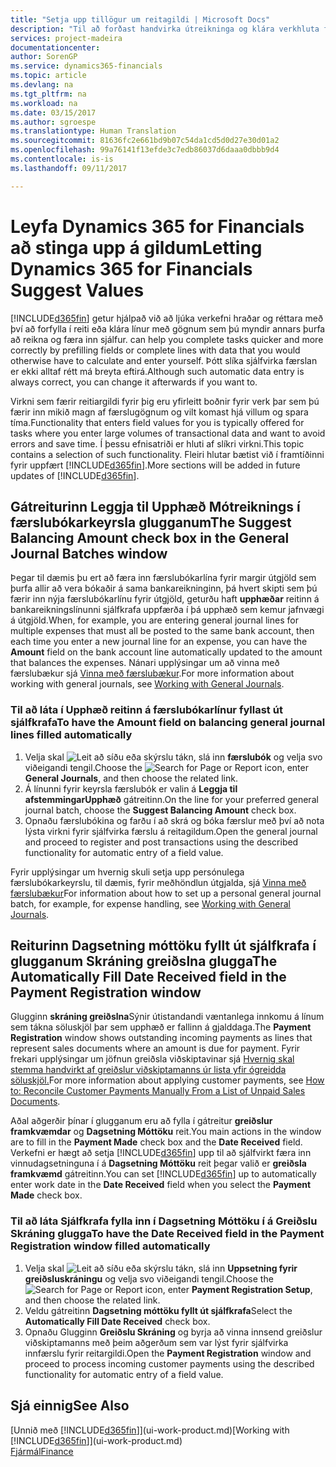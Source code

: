 ```yaml
---
title: "Setja upp tillögur um reitagildi | Microsoft Docs"
description: "Til að forðast handvirka útreikninga og klára verkhluta fljótt og nákvæmlega, geturðu sett upp sjálfvirka gagnafærslu þannig að Financials fyllir upp í valda reiti."
services: project-madeira
documentationcenter: 
author: SorenGP
ms.service: dynamics365-financials
ms.topic: article
ms.devlang: na
ms.tgt_pltfrm: na
ms.workload: na
ms.date: 03/15/2017
ms.author: sgroespe
ms.translationtype: Human Translation
ms.sourcegitcommit: 81636fc2e661bd9b07c54da1cd5d0d27e30d01a2
ms.openlocfilehash: 99a76141f13efde3c7edb86037d6daaa0dbbb9d4
ms.contentlocale: is-is
ms.lasthandoff: 09/11/2017

---
```

# <a name="letting-dynamics-365-for-financials-suggest-values"></a><span data-ttu-id="f6e39-103">Leyfa Dynamics 365 for Financials að stinga upp á gildum</span><span class="sxs-lookup"><span data-stu-id="f6e39-103">Letting Dynamics 365 for Financials Suggest Values</span></span>
[!INCLUDE[d365fin](includes/d365fin_md.md)]<span data-ttu-id="f6e39-104"> getur hjálpað við að ljúka verkefni hraðar og réttara með því að forfylla í reiti eða klára línur með gögnum sem þú myndir annars þurfa að reikna og færa inn sjálfur.</span><span class="sxs-lookup"><span data-stu-id="f6e39-104"> can help you complete tasks quicker and more correctly by prefilling fields or complete lines with data that you would otherwise have to calculate and enter yourself.</span></span> <span data-ttu-id="f6e39-105">Þótt slíka sjálfvirka færslan er ekki alltaf rétt má breyta eftirá.</span><span class="sxs-lookup"><span data-stu-id="f6e39-105">Although such automatic data entry is always correct, you can change it afterwards if you want to.</span></span>

<span data-ttu-id="f6e39-106">Virkni sem færir reitiargildi fyrir þig eru yfirleitt boðnir fyrir verk þar sem þú færir inn mikið magn af færslugögnum og vilt komast hjá villum og spara tíma.</span><span class="sxs-lookup"><span data-stu-id="f6e39-106">Functionality that enters field values for you is typically offered for tasks where you enter large volumes of transactional data and want to avoid errors and save time.</span></span> <span data-ttu-id="f6e39-107">Í þessu efnisatriði er hluti af slíkri virkni.</span><span class="sxs-lookup"><span data-stu-id="f6e39-107">This topic contains a selection of such functionality.</span></span> <span data-ttu-id="f6e39-108">Fleiri hlutar bætist við í framtíðinni fyrir uppfært [!INCLUDE[d365fin](includes/d365fin_md.md)].</span><span class="sxs-lookup"><span data-stu-id="f6e39-108">More sections will be added in future updates of [!INCLUDE[d365fin](includes/d365fin_md.md)].</span></span>

## <a name="the-suggest-balancing-amount-check-box-in-the-general-journal-batches-window"></a><span data-ttu-id="f6e39-109">Gátreiturinn **Leggja til Upphæð Mótreiknings** í **færslubókarkeyrsla** glugganum</span><span class="sxs-lookup"><span data-stu-id="f6e39-109">The **Suggest Balancing Amount** check box in the **General Journal Batches** window</span></span>
<span data-ttu-id="f6e39-110">Þegar til dæmis þu ert að færa inn færslubókarlína fyrir margir útgjöld sem þurfa allir að vera bókaðir á sama bankareikninginn, þá hvert skipti sem þú færir inn nýja færslubókarlínu fyrir útgjöld, geturðu haft **upphæðar** reitinn á bankareikningslínunni sjálfkrafa uppfærða í þá upphæð sem kemur jafnvægi á útgjöld.</span><span class="sxs-lookup"><span data-stu-id="f6e39-110">When, for example, you are entering general journal lines for multiple expenses that must all be posted to the same bank account, then each time you enter a new journal line for an expense, you can have the **Amount** field on the bank account line automatically updated to the amount that balances the expenses.</span></span> <span data-ttu-id="f6e39-111">Nánari upplýsingar um að vinna með færslubækur sjá [Vinna með færslubækur](ui-work-general-journals.md).</span><span class="sxs-lookup"><span data-stu-id="f6e39-111">For more information about working with general journals, see [Working with General Journals](ui-work-general-journals.md).</span></span>

### <a name="to-have-the-amount-field-on-balancing-general-journal-lines-filled-automatically"></a><span data-ttu-id="f6e39-112">Til að láta í **Upphæð** reitinn á færslubókarlínur fyllast út sjálfkrafa</span><span class="sxs-lookup"><span data-stu-id="f6e39-112">To have the **Amount** field on balancing general journal lines filled automatically</span></span>
1. <span data-ttu-id="f6e39-113">Velja skal ![Leit að síðu eða skýrslu](media/ui-search/search_small.png "Leit að síðu eða skýrslu táknið") tákn, slá inn **færslubók** og velja svo viðeigandi tengil.</span><span class="sxs-lookup"><span data-stu-id="f6e39-113">Choose the ![Search for Page or Report](media/ui-search/search_small.png "Search for Page or Report icon") icon, enter **General Journals**, and then choose the related link.</span></span>
2. <span data-ttu-id="f6e39-114">Á línunni fyrir keyrsla færslubók er valin á **Leggja til afstemmingarUpphæð** gátreitinn.</span><span class="sxs-lookup"><span data-stu-id="f6e39-114">On the line for your preferred general journal batch, choose the **Suggest Balancing Amount** check box.</span></span>
3. <span data-ttu-id="f6e39-115">Opnaðu færslubókina og farðu í að skrá og bóka færslur með því að nota lýsta virkni fyrir sjálfvirka færslu á reitagildum.</span><span class="sxs-lookup"><span data-stu-id="f6e39-115">Open the general journal and proceed to register and post transactions using the described functionality for automatic entry of a field value.</span></span>       

<span data-ttu-id="f6e39-116">Fyrir upplýsingar um hvernig skuli setja upp persónulega færslubókarkeyrslu, til dæmis, fyrir meðhöndlun útgjalda, sjá [Vinna með færslubækur](ui-work-general-journals.md)</span><span class="sxs-lookup"><span data-stu-id="f6e39-116">For information about how to set up a personal general journal batch, for example, for expense handling, see [Working with General Journals](ui-work-general-journals.md).</span></span>

## <a name="the-automatically-fill-date-received-field-in-the-payment-registration-window"></a><span data-ttu-id="f6e39-117">Reiturinn **Dagsetning móttöku fyllt út sjálfkrafa** í glugganum **Skráning greiðslna** glugga</span><span class="sxs-lookup"><span data-stu-id="f6e39-117">The **Automatically Fill Date Received** field in the **Payment Registration** window</span></span>
<span data-ttu-id="f6e39-118">Glugginn **skráning greiðslna**Sýnir útistandandi væntanlega innkomu á línum sem tákna söluskjöl þar sem upphæð er fallinn á gjalddaga.</span><span class="sxs-lookup"><span data-stu-id="f6e39-118">The **Payment Registration** window shows outstanding incoming payments as lines that represent sales documents where an amount is due for payment.</span></span> <span data-ttu-id="f6e39-119">Fyrir frekari upplýsingar um jöfnun greiðsla viðskiptavinar sjá [Hvernig skal stemma handvirkt af greiðslur  viðskiptamanns úr lista yfir ógreidda söluskjöl.](receivables-how-reconcile-customer-payments-list-unpaid-sales-documents.md)</span><span class="sxs-lookup"><span data-stu-id="f6e39-119">For more information about applying customer payments, see [How to: Reconcile Customer Payments Manually From a List of Unpaid Sales Documents](receivables-how-reconcile-customer-payments-list-unpaid-sales-documents.md).</span></span>

<span data-ttu-id="f6e39-120">Aðal aðgerðir þínar í glugganum eru að fylla í gátreitur **greiðslur framkvæmdar** og **Dagsetning Móttöku** reit.</span><span class="sxs-lookup"><span data-stu-id="f6e39-120">You main actions in the window are to fill in the **Payment Made** check box and the **Date Received** field.</span></span> <span data-ttu-id="f6e39-121">Verkefni er hægt að setja [!INCLUDE[d365fin](includes/d365fin_md.md)] upp til að sjálfvirkt færa inn vinnudagsetninguna í á **Dagsetning Móttöku** reit þegar valið er **greiðsla framkvæmd** gátreitinn.</span><span class="sxs-lookup"><span data-stu-id="f6e39-121">You can set [!INCLUDE[d365fin](includes/d365fin_md.md)] up to automatically enter work date in the **Date Received** field when you select the **Payment Made** check box.</span></span>

### <a name="to-have-the-date-received-field-in-the-payment-registration-window-filled-automatically"></a><span data-ttu-id="f6e39-122">Til að láta **Sjálfkrafa fylla inn í Dagsetning Móttöku** í á **Greiðslu Skráning** glugga</span><span class="sxs-lookup"><span data-stu-id="f6e39-122">To have the **Date Received** field in the **Payment Registration** window filled automatically</span></span>
1. <span data-ttu-id="f6e39-123">Velja skal ![Leit að síðu eða skýrslu](media/ui-search/search_small.png "Leit að síðu eða skýrslu táknið") tákn, slá inn **Uppsetning fyrir greiðsluskráningu** og velja svo viðeigandi tengil.</span><span class="sxs-lookup"><span data-stu-id="f6e39-123">Choose the ![Search for Page or Report](media/ui-search/search_small.png "Search for Page or Report icon") icon, enter **Payment Registration Setup**, and then choose the related link.</span></span>
2. <span data-ttu-id="f6e39-124">Veldu gátreitinn **Dagsetning móttöku fyllt út sjálfkrafa**</span><span class="sxs-lookup"><span data-stu-id="f6e39-124">Select the **Automatically Fill Date Received** check box.</span></span>
3. <span data-ttu-id="f6e39-125">Opnaðu Glugginn **Greiðslu Skráning** og byrja að vinna innsend greiðslur viðskiptamanns með þeim aðgerðum sem var lýst fyrir sjálfvirka innfærslu fyrir reitargildi.</span><span class="sxs-lookup"><span data-stu-id="f6e39-125">Open the **Payment Registration** window and proceed to process incoming customer payments using the described functionality for automatic entry of a field value.</span></span>

## <a name="see-also"></a><span data-ttu-id="f6e39-126">Sjá einnig</span><span class="sxs-lookup"><span data-stu-id="f6e39-126">See Also</span></span>
<span data-ttu-id="f6e39-127">[Unnið með [!INCLUDE[d365fin](includes/d365fin_md.md)]](ui-work-product.md)</span><span class="sxs-lookup"><span data-stu-id="f6e39-127">[Working with [!INCLUDE[d365fin](includes/d365fin_md.md)]](ui-work-product.md)</span></span>  
[<span data-ttu-id="f6e39-128">Fjármál</span><span class="sxs-lookup"><span data-stu-id="f6e39-128">Finance</span></span>](Finance.md)


